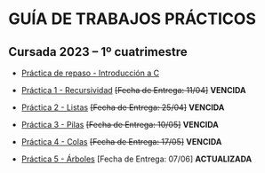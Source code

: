 # GUÍA DE TRABAJOS PRÁCTICOS

## Cursada 2023 – 1º cuatrimestre

* [Práctica de repaso - Introducción a C](TP0_Repaso.md)

* [Práctica 1 - Recursividad](TP1_Recursividad.md) ~~[Fecha de Entrega: 11/04]~~ **VENCIDA**

* [Práctica 2 - Listas](TP2_Listas.md) ~~[Fecha de Entrega: 25/04]~~ **VENCIDA**

* [Práctica 3 - Pilas](TP3_Pilas.md) ~~[Fecha de Entrega: 10/05]~~ **VENCIDA**

* [Práctica 4 - Colas](TP4_Colas.md) ~~[Fecha de Entrega: 17/05]~~ **VENCIDA**

* [Práctica 5 - Árboles](TP5_Arboles.md) [Fecha de Entrega: 07/06] **ACTUALIZADA**

<!--
[Práctica 6 - Tablas de hash](TP6_Tabla_Hash.md) [Fecha de Entrega: 14/06]

[Práctica 7 - Conjuntos](TP7_Conjuntos.md) [Fecha de Entrega: 21/06]
-->

